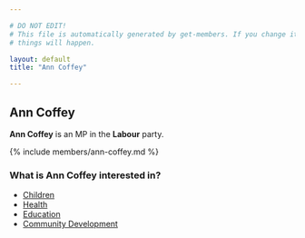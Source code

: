 ```yaml
---

# DO NOT EDIT!
# This file is automatically generated by get-members. If you change it, bad
# things will happen.

layout: default
title: "Ann Coffey"

---
```


## Ann Coffey

**Ann Coffey** is an MP in the **Labour** party.

{% include members/ann-coffey.md %}

### What is Ann Coffey interested in?


* [Children](/interests/children.html)
* [Health](/interests/health.html)
* [Education](/interests/education.html)
* [Community Development](/interests/community-development.html)
